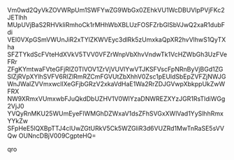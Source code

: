 Vm0wd2QyVkZOVWRpUm1SWFYwZG9WbGx0ZEhkVU1WcDBUVlpPVjFKc2JETlhh
MUpUVjBaS2RHVkliRmhoCk1rMHhWbXBLUzFOSFZrbGlSbVJwQ2xaR1dubFdi
VEI0VXpGSmVWUnJiR2xTYlZKWVEyc3dlRk5zUmxkaQpXR2hvVlhwS1QyTXha
SFZTYkdScFVteHdXVkV5TVV0VFZrWnpVbXhvVndwTk1VcHZWbGh3UzFVeFRr
ZFgKYmtwaFVteGFjRlZ0TlVOV1ZrVjVUVlYwVTJKSFVscFpNRnByVjBGd1ZG
SlZjRVpXYlhSVFV6RlZlRmRZCmFGVUtZbXhhV0Zsc1pEUldSbEpZVFZjNWJG
WnJWalZVVmxwcllXeGFjbGRzV2xkaVdHaE1Wa2RrZDJGVwpXbkppUkZwWFRX
NW9XRmxVUmxwbFJuQkdDbUZHV1V0WlYzaDNWREZXYzJGR1RsTldiWGg2VjJ0
YVQyRnMKU25WUmEyeFlWMGhDZWxaV1dsZFhSVGxXWlVad1YySlhhRmxYYkZw
SFpHeE5lQXBpTTJ4clUwZGtURkV5Ck5WZGliR3d6VUZRd1MwTnRaSE5sVVQw
OUNncDBjV009CgpteHQ=

qro